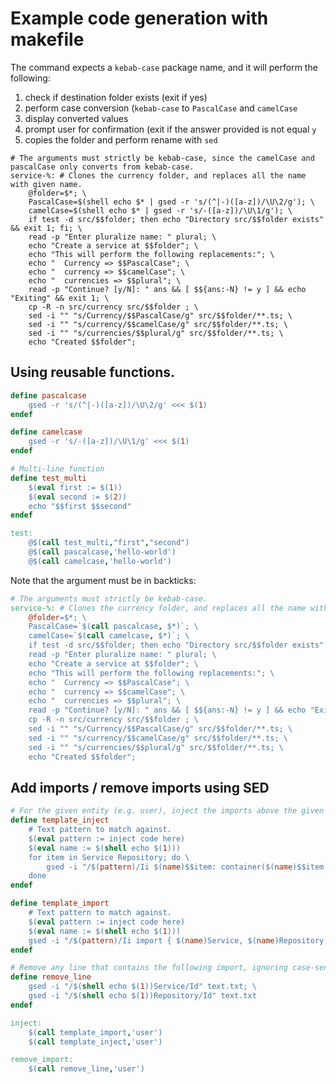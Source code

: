 # Example code generation with makefile

The command expects a `kebab-case` package name,
and it will perform the following:

1. check if destination folder exists (exit if yes)
2. perform case conversion (`kebab-case` to `PascalCase` and `camelCase`
3. display converted values
4. prompt user for confirmation (exit if the answer provided is not equal `y`
5. copies the folder and perform rename with `sed`

```
# The arguments must strictly be kebab-case, since the camelCase and pascalCase only converts from kebab-case.
service-%: # Clones the currency folder, and replaces all the name with given name.
	@folder=$*; \
	PascalCase=$(shell echo $* | gsed -r 's/(^|-)([a-z])/\U\2/g'); \
	camelCase=$(shell echo $* | gsed -r 's/-([a-z])/\U\1/g'); \
	if test -d src/$$folder; then echo "Directory src/$$folder exists" && exit 1; fi; \
	read -p "Enter pluralize name: " plural; \
	echo "Create a service at $$folder"; \
	echo "This will perform the following replacements:"; \
	echo "  Currency => $$PascalCase"; \
	echo "  currency => $$camelCase"; \
	echo "  currencies => $$plural"; \
	read -p "Continue? [y/N]: " ans && [ $${ans:-N} != y ] && echo "Exiting" && exit 1; \
	cp -R -n src/currency src/$$folder ; \
	sed -i "" "s/Currency/$$PascalCase/g" src/$$folder/**.ts; \
	sed -i "" "s/currency/$$camelCase/g" src/$$folder/**.ts; \
	sed -i "" "s/currencies/$$plural/g" src/$$folder/**.ts; \
	echo "Created $$folder";
```

## Using reusable functions.

```Makefile
define pascalcase
	gsed -r 's/(^|-)([a-z])/\U\2/g' <<< $(1)
endef

define camelcase
	gsed -r 's/-([a-z])/\U\1/g' <<< $(1)
endef

# Multi-line function
define test_multi
	$(eval first := $(1))
	$(eval second := $(2))
	echo "$$first $$second"
endef

test:
	@$(call test_multi,"first","second")
	@$(call pascalcase,'hello-world')
	@$(call camelcase,'hello-world')

```

Note that the argument must be in backticks:
```Makefile
# The arguments must strictly be kebab-case.
service-%: # Clones the currency folder, and replaces all the name with given name.
	@folder=$*; \
	PascalCase=`$(call pascalcase, $*)`; \
	camelCase=`$(call camelcase, $*)`; \
	if test -d src/$$folder; then echo "Directory src/$$folder exists" && exit 1; fi; \
	read -p "Enter pluralize name: " plural; \
	echo "Create a service at $$folder"; \
	echo "This will perform the following replacements:"; \
	echo "  Currency => $$PascalCase"; \
	echo "  currency => $$camelCase"; \
	echo "  currencies => $$plural"; \
	read -p "Continue? [y/N]: " ans && [ $${ans:-N} != y ] && echo "Exiting" && exit 1; \
	cp -R -n src/currency src/$$folder ; \
	sed -i "" "s/Currency/$$PascalCase/g" src/$$folder/**.ts; \
	sed -i "" "s/currency/$$camelCase/g" src/$$folder/**.ts; \
	sed -i "" "s/currencies/$$plural/g" src/$$folder/**.ts; \
	echo "Created $$folder";
```

## Add imports / remove imports using SED

```mk
# For the given entity (e.g. user), inject the imports above the given matched pattern.
define template_inject
	# Text pattern to match against.
	$(eval pattern := inject code here)
	$(eval name := $(shell echo $(1)))
	for item in Service Repository; do \
		gsed -i "/$(pattern)/Ii $(name)$$item: container($(name)$$item).asClass()" text.txt; \
	done
endef

define template_import
	# Text pattern to match against.
	$(eval pattern := inject code here)
	$(eval name := $(shell echo $(1)))
	gsed -i "/$(pattern)/Ii import { $(name)Service, $(name)Repository, $(name)Resolver } from '$(name)'" text.txt;
endef

# Remove any line that contains the following import, ignoring case-sensitivity.
define remove_line
	gsed -i "/$(shell echo $(1))Service/Id" text.txt; \
	gsed -i "/$(shell echo $(1))Repository/Id" text.txt
endef

inject:
	$(call template_import,'user')
	$(call template_inject,'user')

remove_import:
	$(call remove_line,'user')
```
